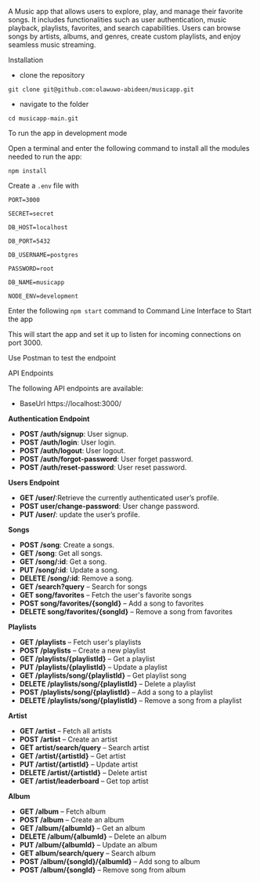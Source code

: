 A Music app that allows users to explore, play, and manage their favorite songs. It includes functionalities such as user authentication, music playback, playlists, favorites, and search capabilities. Users can browse songs by artists, albums, and genres, create custom playlists, and enjoy seamless music streaming. 

Installation

- clone the repository


`git clone git@github.com:olawuwo-abideen/musicapp.git`


- navigate to the folder


`cd musicapp-main.git`

To run the app in development mode

Open a terminal and enter the following command to install all the  modules needed to run the app:

`npm install`


Create a `.env` file with

`PORT=3000`

`SECRET=secret`

`DB_HOST=localhost`

`DB_PORT=5432`

`DB_USERNAME=postgres`

`PASSWORD=root`

`DB_NAME=musicapp`

`NODE_ENV=development`



Enter the following `npm start` command to Command Line Interface to Start the app

This will start the app and set it up to listen for incoming connections on port 3000. 

Use Postman to test the endpoint

API Endpoints

The following API endpoints are available:

- BaseUrl https://localhost:3000/




**Authentication Endpoint**

- **POST /auth/signup**: User signup.
- **POST /auth/login**: User login.
- **POST /auth/logout**: User logout.
- **POST /auth/forgot-password**: User forget password.
- **POST /auth/reset-password**: User reset password.

**Users Endpoint**

- **GET /user/**:Retrieve the currently authenticated user’s profile.
- **POST user/change-password**: User change password.
- **PUT /user/**: update the user’s profile.

**Songs**

- **POST /song**: Create a songs.
- **GET /song**: Get all songs.
- **GET /song/:id**: Get a song.
- **PUT /song/:id**: Update a song.
- **DELETE /song/:id**: Remove a song.
- **GET /search?query** – Search for songs
- **GET song/favorites** – Fetch the user's favorite songs  
- **POST song/favorites/{songId}** – Add a song to favorites  
- **DELETE song/favorites/{songId}** – Remove a song from favorites  

**Playlists**

- **GET /playlists** – Fetch user's playlists  
- **POST /playlists** – Create a new playlist  
- **GET /playlists/{playlistId}** – Get a playlist 
- **PUT /playlists/{playlistId}** – Update a playlist  
- **GET /playlists/song/{playlistId}** – Get playlist song
- **DELETE /playlists/song/{playlistId}** – Delete a playlist  
- **POST /playlists/song/{playlistId}** – Add a song to a playlist  
- **DELETE /playlists/song/{playlistId}** – Remove a song from a playlist  


**Artist**

- **GET /artist** – Fetch all artists 
- **POST /artist** – Create an artist  
- **GET artist/search/query** – Search artist
- **GET /artist/{artistId}** – Get artist 
- **PUT /artist/{artistId}** – Update artist 
- **DELETE /artist/{artistId}** – Delete artist  
- **GET /artist/leaderboard** – Get top artist


**Album**

- **GET /album** – Fetch album
- **POST /album** – Create an album 
- **GET /album/{albumId}** – Get an album
- **DELETE /album/{albumId}** – Delete an album 
- **PUT /album/{albumId}** – Update an album  
- **GET album/search/query** – Search album
- **POST /album/{songId}/{albumId}** – Add song to album
- **POST /album/{songId}** – Remove song from album
